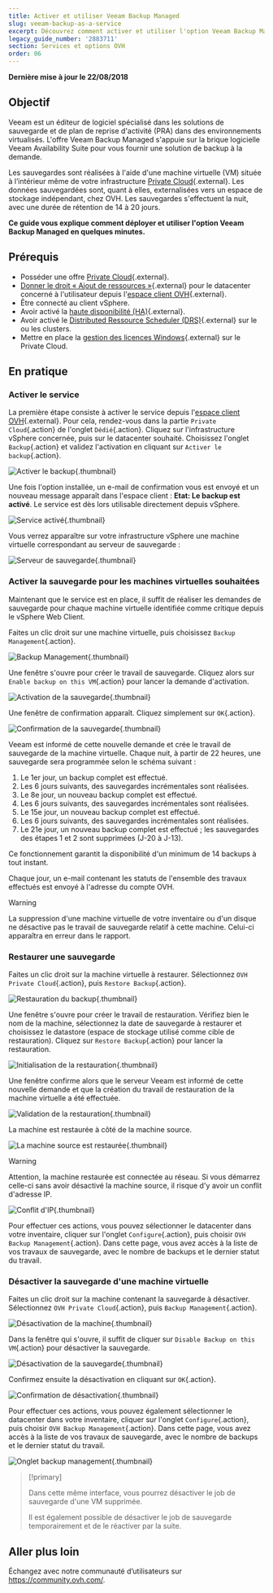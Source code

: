 ```yaml
---
title: Activer et utiliser Veeam Backup Managed
slug: veeam-backup-as-a-service
excerpt: Découvrez comment activer et utiliser l'option Veeam Backup Managed
legacy_guide_number: '2883711'
section: Services et options OVH
order: 06
---
```


**Dernière mise à jour le 22/08/2018**

## Objectif

Veeam est un éditeur de logiciel spécialisé dans les solutions de sauvegarde et de plan de reprise d'activité (PRA) dans des environnements virtualisés. L'offre Veeam Backup Managed s'appuie sur la brique logicielle Veeam Availability Suite pour vous fournir une solution de backup à la demande.

Les sauvegardes sont réalisées à l'aide d'une machine virtuelle (VM) située à l’intérieur même de votre infrastructure [Private Cloud](https://www.ovh.com/fr/private-cloud/){.external}. Les données sauvegardées sont, quant à elles, externalisées vers un espace de stockage indépendant, chez OVH. Les sauvegardes s'effectuent la nuit, avec une durée de rétention de 14 à 20 jours.

**Ce guide vous explique comment déployer et utiliser l'option Veeam Backup Managed en quelques minutes.**

## Prérequis

* Posséder une offre [Private Cloud](https://www.ovh.com/fr/private-cloud/){.external}.
* [Donner le droit « Ajout de ressources »](https://docs.ovh.com/fr/private-cloud/changer-les-droits-d-un-utilisateur/){.external} pour le datacenter concerné à l'utilisateur depuis l'[espace client OVH](https://www.ovh.com/auth/?action=gotomanager){.external}.
* Être connecté au client vSphere.
* Avoir activé la [haute disponibilité (HA)](https://docs.ovh.com/fr/private-cloud/vmware-ha-high-availability){.external}.
* Avoir activé le [Distributed Ressource Scheduler (DRS)](https://docs.ovh.com/fr/private-cloud/vmware-drs-distributed-ressource-scheduler-new){.external} sur le ou les clusters.
* Mettre en place la [gestion des licences Windows](https://docs.ovh.com/fr/private-cloud/facturation-private-cloud/#licences-windows){.external} sur le Private Cloud.


## En pratique

### Activer le service

La première étape consiste à activer le service depuis l'[espace client OVH](https://www.ovh.com/auth/?action=gotomanager){.external}. Pour cela, rendez-vous dans la partie `Private Cloud`{.action} de l'onglet `Dédié`{.action}. Cliquez sur l'infrastructure vSphere concernée, puis sur le datacenter souhaité. Choisissez l'onglet `Backup`{.action} et validez l'activation en cliquant sur `Activer le backup`{.action}.

![Activer le backup](images/backuppcc_01.png){.thumbnail}

Une fois l'option installée, un e-mail de confirmation vous est envoyé et un nouveau message apparaît dans l'espace client : **Etat: Le backup est activé**. Le service est dès lors utilisable directement depuis vSphere.

![Service activé](images/backuppcc_02.png){.thumbnail}

Vous verrez apparaître sur votre infrastructure vSphere une machine virtuelle correspondant au serveur de sauvegarde :

![Serveur de sauvegarde](images/backupserver.png){.thumbnail}


### Activer la sauvegarde pour les machines virtuelles souhaitées

Maintenant que le service est en place, il suffit de réaliser les demandes de sauvegarde pour chaque machine virtuelle identifiée comme critique depuis le vSphere Web Client.

Faites un clic droit sur une machine virtuelle, puis choisissez `Backup Management`{.action}.

![Backup Management](images/backupvm_01.png){.thumbnail}

Une fenêtre s'ouvre pour créer le travail de sauvegarde. Cliquez alors sur `Enable backup on this VM`{.action} pour lancer la demande d'activation.

![Activation de la sauvegarde](images/backupvm_02.png){.thumbnail}

Une fenêtre de confirmation apparaît. Cliquez simplement sur `OK`{.action}.

![Confirmation de la sauvegarde](images/backupvm_03.png){.thumbnail}

Veeam est informé de cette nouvelle demande et crée le travail de sauvegarde de la machine virtuelle. Chaque nuit, à partir de 22 heures, une sauvegarde sera programmée selon le schéma suivant :

1.  Le 1er jour, un backup complet est effectué.
2.  Les 6 jours suivants, des sauvegardes incrémentales sont réalisées.
3.  Le 8e jour, un nouveau backup complet est effectué.
4.  Les 6 jours suivants, des sauvegardes incrémentales sont réalisées.
5.  Le 15e jour, un nouveau backup complet est effectué.
6.  Les 6 jours suivants, des sauvegardes incrémentales sont réalisées.
7.  Le 21e jour, un nouveau backup complet est effectué ; les sauvegardes des étapes 1 et 2 sont supprimées (J-20 à J-13).

Ce fonctionnement garantit la disponibilité d'un minimum de 14 backups à tout instant.

Chaque jour, un e-mail contenant les statuts de l'ensemble des travaux effectués est envoyé à l'adresse du compte OVH.

> [!warning]
>
> La suppression d'une machine virtuelle de votre inventaire ou d'un disque ne désactive pas le travail de sauvegarde relatif à cette machine. Celui-ci apparaîtra en erreur dans le rapport.
>

### Restaurer une sauvegarde

Faites un clic droit sur la machine virtuelle à restaurer. Sélectionnez `OVH Private Cloud`{.action}, puis `Restore Backup`{.action}.

![Restauration du backup](images/restorebackup_01.png){.thumbnail}

Une fenêtre s'ouvre pour créer le travail de restauration. Vérifiez bien le nom de la machine, sélectionnez la date de sauvegarde à restaurer et choisissez le datastore (espace de stockage utilisé comme cible de restauration). Cliquez sur `Restore Backup`{.action} pour lancer la restauration.

![Initialisation de la restauration](images/restorebackup_02.png){.thumbnail}

Une fenêtre confirme alors que le serveur Veeam est informé de cette nouvelle demande et que la création du travail de restauration de la machine virtuelle a été effectuée.

![Validation de la restauration](images/restorebackup_03.png){.thumbnail}

La machine est restaurée à côté de la machine source.

![La machine source est restaurée](images/restorebackup_04.png){.thumbnail}

> [!warning]
>
> Attention, la machine restaurée est connectée au réseau. Si vous démarrez celle-ci sans avoir désactivé la machine source, il risque d'y avoir un conflit d'adresse IP.
>

![Conflit d'IP](images/restorebackup_05.png){.thumbnail}

Pour effectuer ces actions, vous pouvez sélectionner le datacenter dans votre inventaire, cliquer sur l'onglet `Configure`{.action}, puis choisir `OVH Backup Management`{.action}. Dans cette page, vous avez accès à la liste de vos travaux de sauvegarde, avec le nombre de backups et le dernier statut du travail.

### Désactiver la sauvegarde d'une machine virtuelle

Faites un clic droit sur la machine contenant la sauvegarde à désactiver. Sélectionnez `OVH Private Cloud`{.action}, puis `Backup Management`{.action}.

![Désactivation de la machine](images/disablebackup_01.png){.thumbnail}

Dans la fenêtre qui s'ouvre, il suffit de cliquer sur `Disable Backup on this VM`{.action} pour désactiver la sauvegarde.

![Désactivation de la sauvegarde](images/disablebackup_02.png){.thumbnail}

Confirmez ensuite la désactivation en cliquant sur `OK`{.action}.

![Confirmation de désactivation](images/disablebackup_03.png){.thumbnail}

Pour effectuer ces actions, vous pouvez également sélectionner le datacenter dans votre inventaire, cliquer sur l'onglet `Configure`{.action}, puis choisir `OVH Backup Management`{.action}. Dans cette page, vous avez accès à la liste de vos travaux de sauvegarde, avec le nombre de backups et le dernier statut du travail.

![Onglet backup management](images/backupManagementTab.png){.thumbnail}

> [!primary]
>
> Dans cette même interface, vous pourrez désactiver le job de sauvegarde d'une VM supprimée.
>
> Il est également possible de désactiver le job de sauvegarde temporairement et de le réactiver par la suite.
>

## Aller plus loin

Échangez avec notre communauté d’utilisateurs sur <https://community.ovh.com/>.